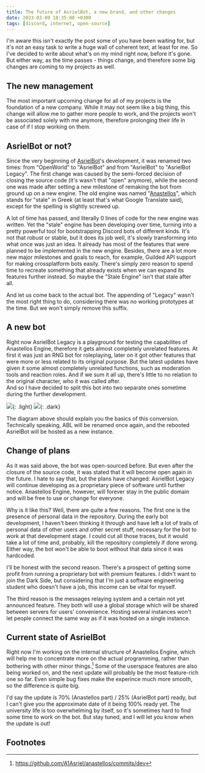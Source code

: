 ```yaml
---
title: The future of AsrielBot, a new brand, and other changes
date: 2023-03-09 18:35:00 +0300
tags: [discord, internet, open-source]
---
```


I'm aware this isn't exactly the post some of you have been waiting for, but it's not an easy task to write a huge wall of coherent text, at least for me. So I've decided to write about what's on my mind right now, before it's gone.  
But either way, as the time passes - things change, and therefore some big changes are coming to my projects as well.

## The new management

The most important upcoming change for all of my projects is the foundation of a new company. While it may not seem like a big thing, this change will allow me to gather more people to work, and the projects won't be associated solely with me anymore, therefore prolonging their life in case of if I stop working on them.

## AsrielBot or not?

Since the very beginning of [AsrielBot](https://a1asriel.github.io/AsrielBot-site)'s development, it was renamed two times: from "OpenWorld" to "AsrielBot" and from "AsrielBot" to "AsrielBot Legacy". The first change was caused by the semi-forced decision of closing the source code (it's wasn't that "open" anymore), while the second one was made after setting a new milestone of remaking the bot from ground up on a new engine. The old engine was named "[Anastellos](https://github.com/A1Asriel/anastellos)", which stands for "stale" in Greek (at least that's what Google Translate said), except for the spelling is slightly screwed up.

A lot of time has passed, and literally 0 lines of code for the new engine was written. Yet the "stale" engine has been developing over time, turning into a pretty powerful tool for bootstrapping Discord bots of different kinds. It's not that robust or stable, but it does its job well, it's slowly transforming into what once was just an idea. It already has most of the features that were planned to be implemented in the new engine. Besides, there are a lot more new major milestones and goals to reach, for example, Guilded API support for making crossplatform bots easily. There's simply zero reason to spend time to recreate something that already exists when we can expand its features further instead. So maybe the "Stale Engine" isn't that stale after all.

And let us come back to the actual bot. The appending of "Legacy" wasn't the most right thing to do, considering there was no working prototypes at the time. But we won't simply remove this suffix.

## A new bot

Right now AsrielBot Legacy is a playground for testing the capabilites of Anastellos Engine, therefore it gets almost completely unrelated features. At first it was just an RNG bot for roleplaying, later on it got other features that were more or less related to its original purpose. But the latest updates have given it some almost completely unrelated functions, such as moderation tools and reaction roles. And if we sum it all up, there's little to no relation to the original character, who it was called after.  
And so I have decided to split this bot into two separate ones sometime during the further development.

![](https://cdn.discordapp.com/attachments/713481949896900622/1083408191213289532/abl-conversion-light.png){: .light}
![](https://cdn.discordapp.com/attachments/713481949896900622/1083408191464943636/abl-conversion-dark.png){: .dark}

The diagram above should explain you the basics of this conversion. Technically speaking, ABL will be renamed once again, and the rebooted AsrielBot will be hosted as a new instance.

## Change of plans

As it was said above, the bot was open-sourced before. But even after the closure of the source code, it was stated that it will become open again in the future. I hate to say that, but the plans have changed: AsrielBot Legacy will continue developing as a proprietary piece of software until further notice. Anastellos Engine, however, will forever stay in the public domain and will be free to use or change for everyone.

Why is it like this? Well, there are quite a few reasons. The first one is the presence of personal data in the repository. During the early bot development, I haven't been thinking it through and have left a lot of trails of personal data of other users and other secret stuff, necessary for the bot to work at that development stage. I could cut all those traces, but it would take a lot of time and, probably, kill the repository completely if done wrong. Either way, the bot won't be able to boot without that data since it was hardcoded.

I'll be honest with the second reason. There's a prospect of getting some profit from running a proprietary bot with premium features. I didn't want to join the Dark Side, but considering that I'm just a software engineering student who doesn't have a job, this income can be vital for myself.

The third reason is the messages relaying system and a certain not yet announced feature. They both will use a global storage which will be shared between servers for users' convenience. Hosting several instances won't let people connect the same way as if it was hosted on a single instance.

## Current state of AsrielBot

Right now I'm working on the internal structure of Anastellos Engine, which will help me to concentrate more on the actual programming, rather than bothering with other minor things.[^anastellos-commits] Some of the userspace features are also being worked on, and the next update will probably be the most feature-rich one so far. Even simple bug fixes make the experince much more smooth, so the difference is quite big.

I'd say the update is 70% (Anastellos part) / 25% (AsrielBot part) ready, but I can't give you the approximate date of it being 100% ready yet. The university life is too overwhelming by itself, so it's sometimes hard to find some time to work on the bot. But stay tuned, and I will let you know when the update is out!

## Footnotes

[^anastellos-commits]: <https://github.com/A1Asriel/anastellos/commits/dev>